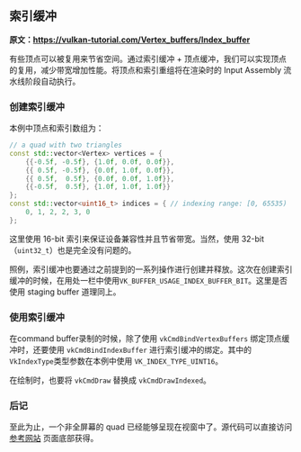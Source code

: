 ## 索引缓冲

**原文：https://vulkan-tutorial.com/Vertex_buffers/Index_buffer**

有些顶点可以被复用来节省空间。通过索引缓冲 + 顶点缓冲，我们可以实现顶点的复用，减少带宽增加性能。将顶点和索引重组将在渲染时的 Input Assembly 流水线阶段自动执行。



### 创建索引缓冲

本例中顶点和索引数组为：

```c++
// a quad with two triangles
const std::vector<Vertex> vertices = {
    {{-0.5f, -0.5f}, {1.0f, 0.0f, 0.0f}},
    {{ 0.5f, -0.5f}, {0.0f, 1.0f, 0.0f}},
    {{ 0.5f,  0.5f}, {0.0f, 0.0f, 1.0f}},
    {{-0.5f,  0.5f}, {1.0f, 1.0f, 1.0f}}
};
const std::vector<uint16_t> indices = { // indexing range: [0, 65535)
    0, 1, 2, 2, 3, 0
};
```

这里使用 16-bit 索引来保证设备兼容性并且节省带宽。当然，使用 32-bit（`uint32_t`）也是完全没有问题的。

照例，索引缓冲也要通过之前提到的一系列操作进行创建并释放。这次在创建索引缓冲的时候，在用处一栏中使用`VK_BUFFER_USAGE_INDEX_BUFFER_BIT`。这里是否使用 staging buffer 道理同上。



### 使用索引缓冲

在command buffer录制的时候，除了使用 `vkCmdBindVertexBuffers` 绑定顶点缓冲时，还要使用 `vkCmdBindIndexBuffer` 进行索引缓冲的绑定。其中的`VkIndexType`类型参数在本例中使用 `VK_INDEX_TYPE_UINT16`。

在绘制时，也要将 `vkCmdDraw` 替换成 `vkCmdDrawIndexed`。



### 后记

至此为止，一个非全屏幕的 quad 已经能够呈现在视窗中了。源代码可以直接访问 [参考网站](https://vulkan-tutorial.com/Vertex_buffers/Index_buffer) 页面底部获得。